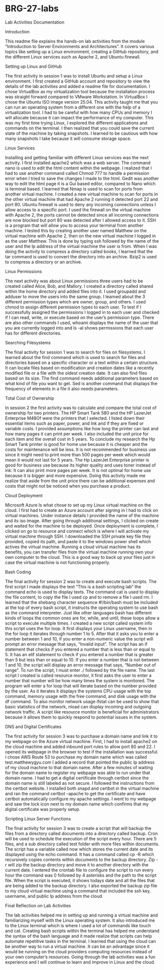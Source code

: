 # BRG-27-labs

Lab Activities Documentation

Introduction
	
 This readme file explains the hands-on lab activities from the module “Introduction to Server Environments and Architectures”.  It covers various topics like setting up a Linux environment, creating a GitHub repository, and the different Linux services such as Apache 2, and Ubuntu firewall. 

Setting up Linux and GitHub

The first activity in session 1 was to install Ubuntu and setup a Linux environment.  I first created a GitHub account and repository to view the details of the lab activities and added a readme file for documentation.  I chose VirtualBox as my virtualization tool because the installation process was straight forward compared to VMware Workstation.  In VirtualBox I chose the Ubuntu ISO image version 25.04.  This activity taught me that you can run an operating system from a different one with the help of a virtualization tool.  I had to be careful with how many CPUs and memory I will allocate because it can impact the performance of my computer.  This was my first time trying Linux, I explored the different applications and commands on the terminal.  I then realized that you could save the current state of the machine by taking snapshots.  I learned to be cautious with how many snapshots I take because it will consume storage space. 

Linux Services

Installing and getting familiar with different Linux services was the next activity.  I first installed apache2 which was a web server.  The command nano is used to edit the html content within the webpage.  I realized that I had to use another command called Chmod 777 to handle a permission error when I tried to save the changes I made to the html.  Gedit was another way to edit the html page it is a Gui based editor, compared to Nano which is terminal based.  I learned that Nmap is used to scan for ports from another virtual machine.  I created a new virtual machine to scan for ports in the other virtual machine that had Apache 2 running it detected port 22 and port 80.  Ubuntu firewall is used to deny any incoming connections unless I allow access to a specific port.  I used the firewall on the virtual machine with Apache 2, the ports cannot be detected since all incoming connections are now blocked but port 80 was detected after I allowed access to it.  SSH is a program that will allow you to access your terminal from another machine.  I tested this by creating another user named Matthew on the virtual machine with Apache 2, then on the new virtual machine I logged in as the user Matthew.  This is done by typing ssh followed by the name of the user and the Ip address of the virtual machine the user is from.  When I was doing the activity to compress a directory called books, I learned that the tar command is used to convert the directory into an archive.  Bzip2 is used to compress a directory or an archive. 

Linux Permissions

The next activity was about Linux permissions three users had to be created called Alice, Bob, and Mallory.  I created a directory called shared within the home directory and added files into it.  I used groupadd and adduser to move the users into the same group.  I learned about the 3 different permission types which are owner, group, and others. I used chmod to assign different permission types to each user.  To test if I successfully assigned the permissions I logged in to each user and checked if I can read, write, or execute based on the user’s permission type.  There are also other commands I used, whoami displays the name of the user that you are currently logged into and ls -al shows permissions that each user has for different directories. 

Searching Filesystems

The final activity for session 1 was to search for files on filesystems.  I learned about the find command which is used to search for files and directories based on a specific character or a text within a certain structure.  It can locate files based on modification and creation dates like a recently modified file or a file with the oldest creation date.  It can also find files based on its size.  The find command needs additional parameters based on what kind of file you want to get.  Sed is another command that displays the frequency of elements in a file it also needs parameters.

Total Cost of Ownership

In session 2 the first activity was to calculate and compare the total cost of ownership for two printers.  The HP Smart Tank 580 and the HP LazerJet Enterprise M48Of were the printers that I selected.  I listed down their essential items such as paper, power, and Ink and if they are fixed or variable costs.   I provided assumptions like how long the printer can last and how many pages it can print per week.  I also included the unit price for each item and the overall cost in 5 years.   To conclude my research the Hp Smart Tank printer is good for home use because it is cheaper and the costs for maintenance will be less.  It is not recommended for business use since it might need to print more than 500 pages per week which would mean it would not last for 5 years.  The Hp LazerJet Enterprise printer is good for business use because its higher quality and uses toner instead of ink.  It can also print more pages per week.  It is not optimal for home use because it is bigger and more expensive.  Doing this activity made me realize that aside from the unit price there can be additional expenses and costs that might not be noticed when you purchase a product.

Cloud Deployment
	
 Microsoft Azure Is what chose to set up my Linux virtual machine on the cloud.  I first had to create an Azure account after signing in I had to click on virtual machines.  Under instance details I provided the name of the machine and its iso image.  After going through additional settings, I clicked on create and waited for the machine to be deployed.  Once deployment is complete, I clicked on go to resource and connect which is where I will activate my virtual machine through SSH.  I downloaded the SSH private key file they provided, copied its path, and paste it to the windows power shell which actives the virtual machine.  Running a cloud virtual machine has its benefits, you can transfer files from the virtual machine running own your own computer to the cloud.  This is a good way to back up your files just in case the virtual machine is not functioning properly.

Bash Coding   
	
 The final activity for session 2 was to create and execute bash scripts.  The first script I made displays the text “This is a bash scripting lab” the command echo is used to display texts.  The command cat is used to display the file content, to copy the file I used cp and to remove a file I used rm.  I learned that the shebang character sequence #!/bin/bash must be included at the top of every bash script, it instructs the operating system to use bash as the command interpreter.  Just like other languages bash has different kinds of loops the common ones are for, while, and until, these loops allow a script to execute multiple times.  I created a new script called system info this script uses the for loop.  It first displays your Linux username, then in the for loop it iterates through number 1 to 5.  After that it asks you to enter a number between 1 and 10, if you enter a non-numeric value the script will prompt an error message that says, “Invalid input”.  The script has an if statement that checks if you entered a number that is less than or equal to 5.  It has an elif statement to check if you entered a number that is greater than 5 but less than or equal to 10.  If you enter a number that is not between 1 and 10, the script will display an error message that says, “Number out of range”.  To run the script, I must enter ./ followed by the file name.  The last script I created is called resource monitor, it first asks the user to enter a number that number will be how many times the system is monitored.  The program will enter a for loop that will iterate based on the number provided by the user.  As it iterates it displays the systems CPU usage with the top command, memory usage with the free command, and disk usage with the df command.  To also monitor network usage ifstat can be used to show that basic statistics of the network, nload can display incoming and outgoing network traffic.  A script like resource monitor is beneficial for administrators because it allows them to quickly respond to potential issues in the system.

DNS and Digital Certificates
	
 The first activity for session 3 was to purchase a domain name and link it to my webpage on the Azure virtual machine.  First, I had to install apache2 on the cloud machine and added inbound port rules to allow port 80 and 22.  I opened its webpage in the browser to test if the installation was successful. I chose AWS Route 53 to purchase my domain name which was called test.matthewygyu.com I added a record that pointed the public Ip address of my cloud machine to that domain name.  After a few minutes of waiting for the domain name to register my webpage was able to run under that domain name.  I had to get a digital certificate through certbot since the domain name is still labeled as not secure.  I followed the instructions from the certbot website.  I installed both snapd and certbot in the virtual machine and ran the command certbot –apache to get the certificate and have certbot automatically configure my apache settings.  I went to my webpage and saw the lock icon next to my domain name which confirms that my digital certificate was properly setup.



Scripting Linux Server Functions
	
 The final activity for session 3 was to create a script that will backup the files from a directory called documents into a directory called backup.  Cron will be used to schedule the execution of the script every hour.  There are 5 files, and a sub directory called test folder with more files within documents.  The script has a variable called now which stores the current date and its displayed using the echo command.  It has a command called cp -R which recursively copies contents within documents to the backup directory.  Zip -r will zip the backup directory and move it to another directory with the current date.  I entered the crontab file to configure the script to run every hour the command was 0 followed by 4 asterisks and the path to the script file.  When the script is executed, it shows todays date and all the files that are being added to the backup directory.  I also exported the backup zip file to my cloud virtual machine using a command that included the ssh key, username, and public Ip address from the cloud.

Final Reflection on Lab Activities
	
 The lab activities helped me in setting up and running a virtual machine and familiarizing myself with the Linux operating system.  It also introduced me to the Linux terminal which is where I used a lot of commands like touch and cat.  Creating bash scripts within the terminal has helped me understand the syntax of the bash language and it made realize that scripts can help automate repetitive tasks in the terminal.  I learned that using the cloud can be another way to run a virtual machine. It can be an advantage since it would be running on the cloud providers computing resources instead of your own computer’s resources.  Going through the lab activities was a fun experience and I will continue to learn and improve in Linux and the cloud.




 

